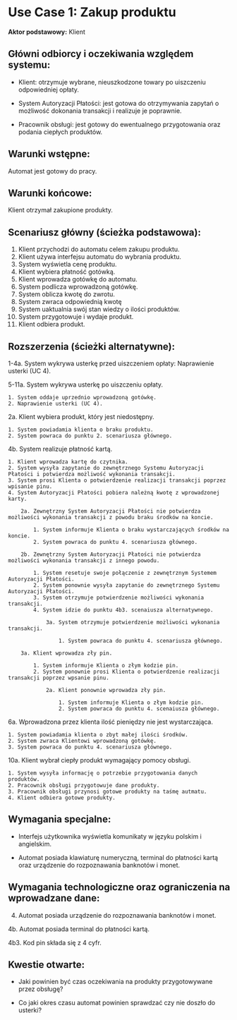 Use Case 1:  Zakup produktu
=====================

**Aktor podstawowy:** Klient


Główni odbiorcy i oczekiwania względem systemu:
-----------------------------------------------

 - Klient: otrzymuje wybrane, nieuszkodzone towary po uiszczeniu odpowiedniej opłaty.

 - System Autoryzacji Płatości: jest gotowa do otrzymywania zapytań o możliwość dokonania transakcji i realizuje je poprawnie.

 - Pracownik obsługi: jest gotowy do ewentualnego przygotowania oraz podania ciepłych produktów.

Warunki wstępne:
----------------

 Automat jest gotowy do pracy.

Warunki końcowe:
----------------

Klient otrzymał zakupione produkty.

Scenariusz główny (ścieżka podstawowa):
---------------------------------------

 1. Klient przychodzi do automatu celem zakupu produktu.
 2. Klient używa interfejsu automatu do wybrania produktu.
 3. System wyświetla cenę produktu.
 4. Klient wybiera płatność gotówką.
 5. Klient wprowadza gotówkę do automatu.
 6. System podlicza wprowadzoną gotówkę.
 7. System oblicza kwotę do zwrotu.
 8. System zwraca odpowiednią kwotę
 9. System uaktualnia swój stan wiedzy o ilości produktów.
 10. System przygotowuje i wydaje produkt.
 11. Klient odbiera produkt.

Rozszerzenia (ścieżki alternatywne):
------------------------------------

 1-4a. System wykrywa usterkę przed uiszczeniem opłaty: Naprawienie usterki (UC 4).

 5-11a. System wykrywa usterkę po uiszczeniu opłaty.
 
	1. System oddaje uprzednio wprowadzoną gotówkę.
	2. Naprawienie usterki (UC 4).

 2a. Klient wybiera produkt, który jest niedostępny.
 
	1. System powiadamia klienta o braku produktu.
	2. System powraca do punktu 2. scenariusza głównego.

 4b. System realizuje płatność kartą.
 
	1. Klient wprowadza kartę do czytnika.
	2. System wysyła zapytanie do zewnętrznego Systemu Autoryzacji Płatości i potwierdza możliwość wykonania transakcji.
	3. System prosi Klienta o potwierdzenie realizacji transakcji poprzez wpisanie pinu.
	4. System Autoryzacji Płatości pobiera należną kwotę z wprowadzonej karty.
	
		2a. Zewnętrzny System Autoryzacji Płatości nie potwierdza możliwości wykonania transakcji z powodu braku środków na koncie.
		
			1. System informuje Klienta o braku wystarczających środków na koncie.
			2. System powraca do punktu 4. scenariusza głównego.
			
		2b. Zewnętrzny System Autoryzacji Płatości nie potwierdza możliwości wykonania transakcji z innego powodu.
		
			1. System resetuje swoje połączenie z zewnętrznym Systemem Autoryzacji Płatości.
			2. System ponownie wysyła zapytanie do zewnętrznego Systemu Autoryzacji Płatości.
			3. System otrzymuje potwierdzenie możliwości wykonania transakcji.
			4. System idzie do punktu 4b3. scenaiusza alternatywnego.
			
				3a. System otrzymuje potwierdzenie możliwości wykonania transakcji.
				
					1. System powraca do punktu 4. scenariusza głównego.
			
		3a. Klient wprowadza zły pin.
		
			1. System informuje Klienta o złym kodzie pin.
			2. System ponownie prosi Klienta o potwierdzenie realizacji transakcji poprzez wpsanie pinu.
				
				2a. Klient ponownie wprowadza zły pin.
				
					1. System informuje Klienta o złym kodzie pin.
					2. System powraca do punktu 4. scenaiusza głównego.
	
 6a. Wprowadzona przez klienta ilość pieniędzy nie jest wystarczająca.
		
	1. System powiadamia klienta o zbyt małej ilości środków.
	2. System zwraca Klientowi wprowadzoną gotówkę.
	3. System powraca do punktu 4. scenariusza głównego.
					
 10a. Klient wybrał ciepły produkt wymagający pomocy obsługi.
 
	1. System wysyła informację o potrzebie przygotowania danych produktów.
	2. Pracownik obsługi przygotowuje dane produkty.
	3. Pracownik obsługi przynosi gotowe produkty na taśmę autmatu.
	4. Klient odbiera gotowe produkty.

Wymagania specjalne:
--------------------

 - Interfejs użytkownika wyświetla komunikaty w języku polskim i angielskim.

 - Automat posiada klawiaturę numeryczną, terminal do płatności kartą oraz urządzenie do rozpoznawania banknotów i monet.

Wymagania technologiczne oraz ograniczenia na wprowadzane dane:
---------------------------------------------------------------

 4. Automat posiada urządzenie do rozpoznawania banknotów i monet.
 
 4b. Automat posiada terminal do płatności kartą.
 
 4b3. Kod pin składa się z 4 cyfr.

Kwestie otwarte:
----------------

 - Jaki powinien być czas oczekiwania na produkty przygotowywane przez obsługę?
 
 - Co jaki okres czasu automat powinien sprawdzać czy nie doszło do usterki?
